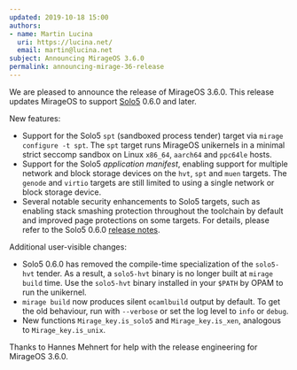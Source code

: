 ```yaml
---
updated: 2019-10-18 15:00
authors:
- name: Martin Lucina
  uri: https://lucina.net/
  email: martin@lucina.net
subject: Announcing MirageOS 3.6.0
permalink: announcing-mirage-36-release
---
```


We are pleased to announce the release of MirageOS 3.6.0. This release updates MirageOS to support [Solo5](https://github.com/Solo5/solo5) 0.6.0 and later.

New features:

* Support for the Solo5 `spt` (sandboxed process tender) target via `mirage configure -t spt`. The `spt` target runs MirageOS unikernels in a minimal strict seccomp sandbox on Linux `x86_64`, `aarch64` and `ppc64le` hosts.
* Support for the Solo5 _application manifest_, enabling support for multiple network and block storage devices on the `hvt`, `spt` and `muen` targets. The `genode` and `virtio` targets are still limited to using a single network or block storage device.
* Several notable security enhancements to Solo5 targets, such as enabling stack smashing protection throughout the toolchain by default and improved page protections on some targets.  For details, please refer to the Solo5 0.6.0 [release notes](https://github.com/Solo5/solo5/releases/tag/v0.6.0).

Additional user-visible changes:

* Solo5 0.6.0 has removed the compile-time specialization of the `solo5-hvt` tender. As a result, a `solo5-hvt` binary is no longer built at `mirage build` time. Use the `solo5-hvt` binary installed in your `$PATH` by OPAM to run the unikernel.
* `mirage build` now produces silent `ocamlbuild` output by default. To get the old behaviour, run with `--verbose` or set the log level to `info` or `debug`.
* New functions `Mirage_key.is_solo5` and `Mirage_key.is_xen`, analogous to `Mirage_key.is_unix`.

Thanks to Hannes Mehnert for help with the release engineering for MirageOS 3.6.0.

